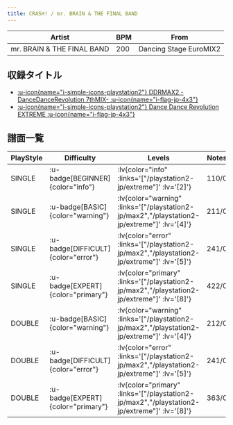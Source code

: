 ```yaml
---
title: CRASH! / mr. BRAIN & THE FINAL BAND
---
```


|Artist|BPM|From|
|------|---|----|
|mr. BRAIN & THE FINAL BAND|200|Dancing Stage EuroMIX2|

## 収録タイトル

- [ :u-icon{name="i-simple-icons-playstation2"} DDRMAX2 -DanceDanceRevolution 7thMIX- :u-icon{name="i-flag-jp-4x3"} ](/playstation2-jp/max2)
- [ :u-icon{name="i-simple-icons-playstation2"} Dance Dance Revolution EXTREME :u-icon{name="i-flag-jp-4x3"} ](/playstation2-jp/extreme)

## 譜面一覧

|PlayStyle|Difficulty|Levels|Notes|Movie|
|---------|----------|------|-----|-----|
|SINGLE| :u-badge[BEGINNER]{color="info"} | :lv{color="info" :links='["/playstation2-jp/extreme"]' :lv='[2]'} |110/0||
|SINGLE| :u-badge[BASIC]{color="warning"} | :lv{color="warning" :links='["/playstation2-jp/max2","/playstation2-jp/extreme"]' :lv='[4]'} |211/0||
|SINGLE| :u-badge[DIFFICULT]{color="error"} | :lv{color="error" :links='["/playstation2-jp/max2","/playstation2-jp/extreme"]' :lv='[5]'} |241/0||
|SINGLE| :u-badge[EXPERT]{color="primary"} | :lv{color="primary" :links='["/playstation2-jp/max2","/playstation2-jp/extreme"]' :lv='[8]'} |422/0||
|DOUBLE| :u-badge[BASIC]{color="warning"} | :lv{color="warning" :links='["/playstation2-jp/max2","/playstation2-jp/extreme"]' :lv='[4]'} |212/0||
|DOUBLE| :u-badge[DIFFICULT]{color="error"} | :lv{color="error" :links='["/playstation2-jp/max2","/playstation2-jp/extreme"]' :lv='[5]'} |241/0||
|DOUBLE| :u-badge[EXPERT]{color="primary"} | :lv{color="primary" :links='["/playstation2-jp/max2","/playstation2-jp/extreme"]' :lv='[8]'} |363/0||
